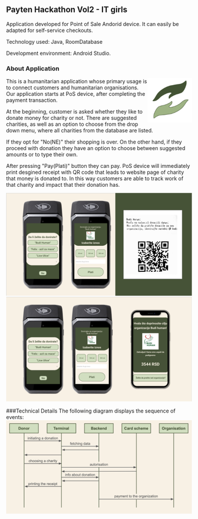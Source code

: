 ## Payten Hackathon Vol2 - IT girls

Application developed for Point of Sale Andorid device. It can easily be adapted for self-service checkouts.

Technology used: Java, RoomDatabase

Development environment: Android Studio.

### About Application

<img src="img/logo.png" align="right" width="120" height="120"/>

This is a humanitarian application whose primary usage is to connect customers and humanitarian organisations. Our application starts at PoS device, after completing the payment transaction. 

At the beginning, customer is asked whether they like to donate money for charity or not. There are suggested charities, as well as an option to choose from the drop down menu, where all charities from the database are listed.

If they opt for "No(NE)" their shopping is over. 
On the other hand, if they proceed with donation they have an option to choose between suggested amounts or to type their own. 

After pressing "Pay(Plati)" button they can pay. PoS device will immediately print desgined receipt with QR code that leads to website page of charity that money is donated to. In this way customers are able to track work of that charity and impact that their donation has.

![app and receipt](/img/app_and_receipt.png) 
![app and website](/img/app_and_website.png) 

###Technical Details
The following diagram displays the sequence of events:
![transaction description](/img/transaction_description.png) 

